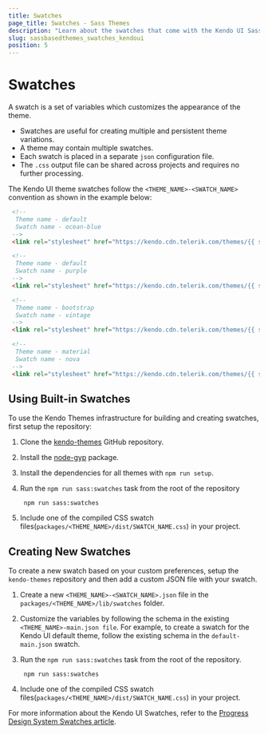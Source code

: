 ```yaml
---
title: Swatches
page_title: Swatches - Sass Themes
description: "Learn about the swatches that come with the Kendo UI Sass themes."
slug: sassbasedthemes_swatches_kendoui
position: 5
---
```


# Swatches

A swatch is a set of variables which customizes the appearance of the theme.

* Swatches are useful for creating multiple and persistent theme variations.
* A theme may contain multiple swatches.
* Each swatch is placed in a separate `json` configuration file.
* The `.css` output file can be shared across projects and requires no further processing.

The Kendo UI theme swatches follow the `<THEME_NAME>-<SWATCH_NAME>` convention as shown in the example below:

```html
 <!-- 
  Theme name - default
  Swatch name - ocean-blue
 -->
 <link rel="stylesheet" href="https://kendo.cdn.telerik.com/themes/{{ site.themesCdnVersion  }}/default/default-ocean-blue.css" />

 <!-- 
  Theme name - default
  Swatch name - purple
 -->
 <link rel="stylesheet" href="https://kendo.cdn.telerik.com/themes/{{ site.themesCdnVersion  }}/default/default-purple.css" />

 <!-- 
  Theme name - bootstrap
  Swatch name - vintage
 -->
 <link rel="stylesheet" href="https://kendo.cdn.telerik.com/themes/{{ site.themesCdnVersion  }}/bootstrap/bootstrap-vintage.css" />

 <!-- 
  Theme name - material
  Swatch name - nova
 -->
 <link rel="stylesheet" href="https://kendo.cdn.telerik.com/themes/{{ site.themesCdnVersion  }}/material/material-nova.css" />
```

## Using Built-in Swatches

To use the Kendo Themes infrastructure for building and creating swatches, first setup the repository:

1. Clone the [kendo-themes](https://github.com/telerik/kendo-themes) GitHub repository.
1. Install the [node-gyp](https://github.com/nodejs/node-gyp#installation) package.
1. Install the dependencies for all themes with `npm run setup`.
1. Run the `npm run sass:swatches` task from the root of the repository

        npm run sass:swatches

1. Include one of the compiled CSS swatch files(`packages/<THEME_NAME>/dist/SWATCH_NAME.css`) in your project.

## Creating New Swatches

To create a new swatch based on your custom preferences, setup the `kendo-themes` repository and then add a custom JSON file with your swatch.

1. Create a new `<THEME_NAME>-<SWATCH_NAME>.json` file in the `packages/<THEME_NAME>/lib/swatches` folder.
1. Customize the variables by following the schema in the existing `<THEME_NAME>-main.json file`. For example, to create a swatch for the Kendo UI default theme, follow the    existing schema in the `default-main.json` swatch.
1. Run the `npm run sass:swatches` task from the root of the repository.

        npm run sass:swatches

1. Include one of the compiled CSS swatch files(`packages/<THEME_NAME>/dist/SWATCH_NAME.css`) in your project.

For more information about the Kendo UI Swatches, refer to the [Progress Design System Swatches article](https://www.telerik.com/design-system/docs/themes/customization/swatches/).
